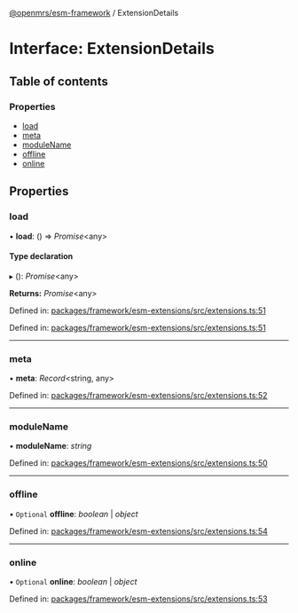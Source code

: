 [@openmrs/esm-framework](../API.md) / ExtensionDetails

# Interface: ExtensionDetails

## Table of contents

### Properties

- [load](extensiondetails.md#load)
- [meta](extensiondetails.md#meta)
- [moduleName](extensiondetails.md#modulename)
- [offline](extensiondetails.md#offline)
- [online](extensiondetails.md#online)

## Properties

### load

• **load**: () => *Promise*<any\>

#### Type declaration

▸ (): *Promise*<any\>

**Returns:** *Promise*<any\>

Defined in: [packages/framework/esm-extensions/src/extensions.ts:51](https://github.com/openmrs/openmrs-esm-core/blob/master/packages/framework/esm-extensions/src/extensions.ts#L51)

Defined in: [packages/framework/esm-extensions/src/extensions.ts:51](https://github.com/openmrs/openmrs-esm-core/blob/master/packages/framework/esm-extensions/src/extensions.ts#L51)

___

### meta

• **meta**: *Record*<string, any\>

Defined in: [packages/framework/esm-extensions/src/extensions.ts:52](https://github.com/openmrs/openmrs-esm-core/blob/master/packages/framework/esm-extensions/src/extensions.ts#L52)

___

### moduleName

• **moduleName**: *string*

Defined in: [packages/framework/esm-extensions/src/extensions.ts:50](https://github.com/openmrs/openmrs-esm-core/blob/master/packages/framework/esm-extensions/src/extensions.ts#L50)

___

### offline

• `Optional` **offline**: *boolean* \| *object*

Defined in: [packages/framework/esm-extensions/src/extensions.ts:54](https://github.com/openmrs/openmrs-esm-core/blob/master/packages/framework/esm-extensions/src/extensions.ts#L54)

___

### online

• `Optional` **online**: *boolean* \| *object*

Defined in: [packages/framework/esm-extensions/src/extensions.ts:53](https://github.com/openmrs/openmrs-esm-core/blob/master/packages/framework/esm-extensions/src/extensions.ts#L53)
